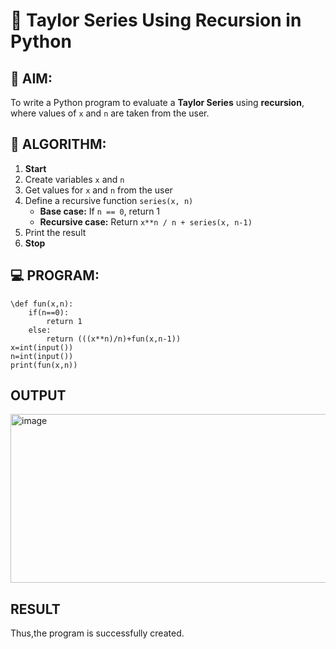 # 📐 Taylor Series Using Recursion in Python

## 🎯 AIM:
To write a Python program to evaluate a **Taylor Series** using **recursion**, where values of `x` and `n` are taken from the user.

## 🧠 ALGORITHM:

1. **Start**
2. Create variables `x` and `n`
3. Get values for `x` and `n` from the user
4. Define a recursive function `series(x, n)`
   - **Base case:** If `n == 0`, return 1
   - **Recursive case:** Return `x**n / n + series(x, n-1)`
5. Print the result
6. **Stop**

## 💻 PROGRAM:
```
\def fun(x,n):
    if(n==0):
        return 1 
    else:
        return (((x**n)/n)+fun(x,n-1))
x=int(input())
n=int(input())
print(fun(x,n))
```

## OUTPUT
<img width="591" height="270" alt="image" src="https://github.com/user-attachments/assets/32b58783-1168-4da5-abb2-83264b08283c" />


## RESULT
Thus,the program is successfully created.
